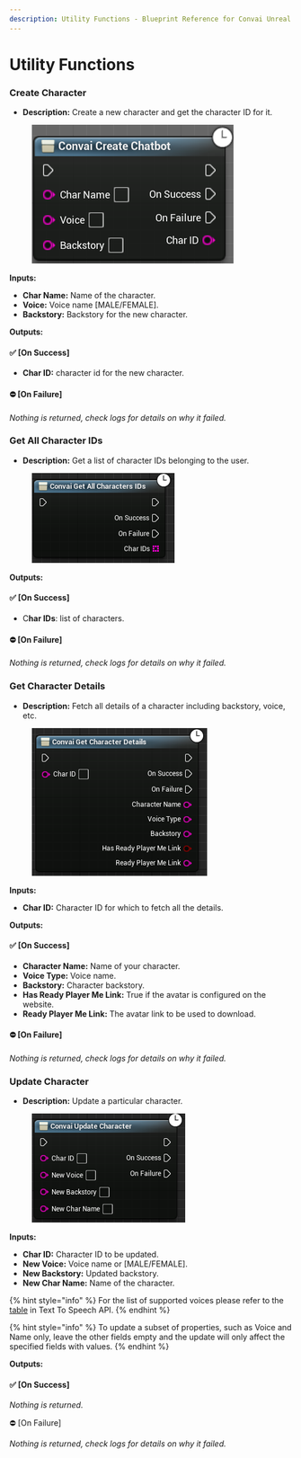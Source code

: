 ```yaml
---
description: Utility Functions - Blueprint Reference for Convai Unreal Engine integration.
---
```


# Utility Functions

### Create Character

* **Description:** Create a new character and get the character ID for it.

<figure><img src="../../../.gitbook/assets/image (145).png" alt=""><figcaption></figcaption></figure>

**Inputs:**

* **Char Name:** Name of the character.
* **Voice:** Voice name \[MALE/FEMALE].
* **Backstory:** Backstory for the new character.

**Outputs:**

#### ✅ \[On Success]

* **Char ID:** character id for the new character.

#### ⛔ \[On Failure]&#x20;

_Nothing is returned, check logs for details on why it failed._



### Get All Character IDs

* **Description:** Get a list of character IDs belonging to the user.

<figure><img src="../../../.gitbook/assets/image (138).png" alt=""><figcaption></figcaption></figure>

**Outputs:**

#### ✅ \[On Success]

* C**har IDs**: list of characters.

#### ⛔ \[On Failure]&#x20;

_Nothing is returned, check logs for details on why it failed._

### Get Character Details

* **Description:** Fetch all details of a character including backstory, voice, etc.

<figure><img src="../../../.gitbook/assets/image (124).png" alt=""><figcaption></figcaption></figure>

**Inputs:**

* **Char ID:** Character ID for which to fetch all the details.

**Outputs:**

#### ✅ \[On Success]

* **Character Name:** Name of your character.&#x20;
* **Voice Type:** Voice name.&#x20;
* **Backstory:** Character backstory.
* **Has Ready Player Me Link:** True if the avatar is configured on the website.
* **Ready Player Me Link:** The avatar link to be used to download.

#### ⛔ \[On Failure]&#x20;

_Nothing is returned, check logs for details on why it failed._

### Update Character&#x20;

* **Description:** Update a particular character.

<figure><img src="../../../.gitbook/assets/image (116).png" alt=""><figcaption></figcaption></figure>

**Inputs:**

* **Char ID:** Character ID to be updated.
* **New Voice:** Voice name or \[MALE/FEMALE].
* **New Backstory:** Updated backstory.
* **New Char Name:** Name of the character.

{% hint style="info" %}
For the list of supported voices please refer to the [table](../../../reference/core-api-reference/standalone-voice-api/text-to-speech-api/#list-of-available-voices-and-their-supported-audio-file-encodings) in Text To Speech API.
{% endhint %}

{% hint style="info" %}
To update a subset of properties, such as Voice and Name only, leave the other fields empty and the update will only affect the specified fields with values.
{% endhint %}

**Outputs:**

#### ✅ \[On Success]

_Nothing is returned._

⛔ \[On Failure]&#x20;

_Nothing is returned, check logs for details on why it failed._
